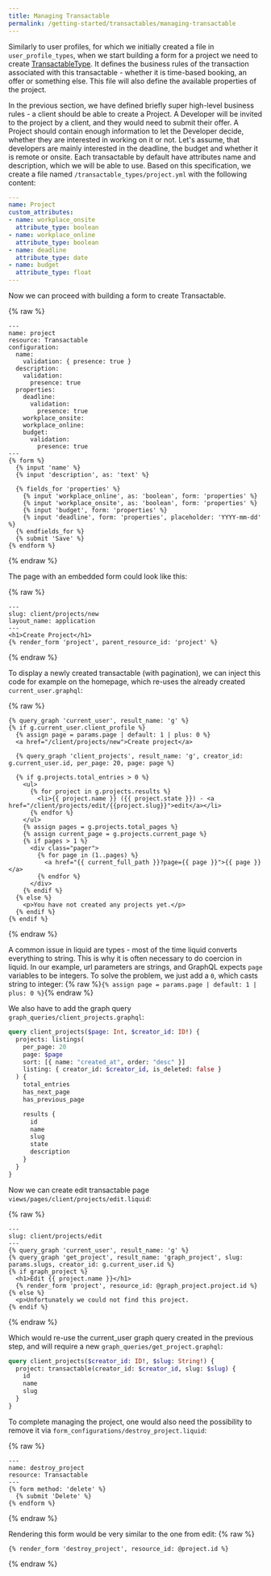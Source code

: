 ```yaml
---
title: Managing Transactable
permalink: /getting-started/transactables/managing-transactable
---
```


Similarly to user profiles, for which we initially created a file in `user_profile_types`, when we start building a form for a project we need to create [TransactableType](/reference/transactable-type). It defines the business rules of the transaction associated with this transactable - whether it is time-based booking, an offer or something else. This file will also define the available properties of the project.

In the previous section, we have defined briefly super high-level business rules - a client should be able to create a Project. A Developer will be invited to the project by a client, and they would need to submit their offer. A Project should contain enough information to let the Developer decide, whether they are interested in working on it or not. Let's assume, that developers are mainly interested in the deadline, the budget and whether it is remote or onsite. Each transactable by default have attributes name and description, which we will be able to use. Based on this specification, we create a file named `/transactable_types/project.yml` with the following content:

```yaml
---
name: Project
custom_attributes:
- name: workplace_onsite
  attribute_type: boolean
- name: workplace_online
  attribute_type: boolean
- name: deadline
  attribute_type: date
- name: budget
  attribute_type: float
---
```

Now we can proceed with building a form to create Transactable.

{% raw %}

```liquid
---
name: project
resource: Transactable
configuration:
  name:
    validation: { presence: true }
  description:
    validation:
      presence: true
  properties:
    deadline:
      validation:
        presence: true
    workplace_onsite:
    workplace_online:
    budget:
      validation:
        presence: true
---
{% form %}
  {% input 'name' %}
  {% input 'description', as: 'text' %}

  {% fields_for 'properties' %}
    {% input 'workplace_online', as: 'boolean', form: 'properties' %}
    {% input 'workplace_onsite', as: 'boolean', form: 'properties' %}
    {% input 'budget', form: 'properties' %}
    {% input 'deadline', form: 'properties', placeholder: 'YYYY-mm-dd' %}
  {% endfields_for %}
  {% submit 'Save' %}
{% endform %}
```

{% endraw %}

The page with an embedded form could look like this:

{% raw %}

```liquid
---
slug: client/projects/new
layout_name: application
---
<h1>Create Project</h1>
{% render_form 'project', parent_resource_id: 'project' %}
```

{% endraw %}

To display a newly created transactable (with pagination), we can inject this code for example on the homepage, which re-uses the already created `current_user.graphql`:

{% raw %}

```liquid
{% query_graph 'current_user', result_name: 'g' %}
{% if g.current_user.client_profile %}
  {% assign page = params.page | default: 1 | plus: 0 %}
  <a href="/client/projects/new">Create project</a>

  {% query_graph 'client_projects', result_name: 'g', creator_id: g.current_user.id, per_page: 20, page: page %}

  {% if g.projects.total_entries > 0 %}
    <ul>
      {% for project in g.projects.results %}
        <li>{{ project.name }} ({{ project.state }}) - <a href="/client/projects/edit/{{project.slug}}">edit</a></li>
      {% endfor %}
    </ul>
    {% assign pages = g.projects.total_pages %}
    {% assign current_page = g.projects.current_page %}
    {% if pages > 1 %}
      <div class="pager">
        {% for page in (1..pages) %}
          <a href="{{ current_full_path }}?page={{ page }}">{{ page }}</a>
        {% endfor %}
      </div>
    {% endif %}
  {% else %}
    <p>You have not created any projects yet.</p>
  {% endif %}
{% endif %}
```

{% endraw %}

A common issue in liquid are types - most of the time liquid converts everything to string. This is why it is often necessary to do coercion in liquid. In our example, url parameters are strings, and GraphQL expects `page` variables to be integers. To solve the problem, we just add a `0`, which casts string to integer:
{% raw %}`{% assign page = params.page | default: 1 | plus: 0 %}`{% endraw %}

We also have to add the graph query `graph_queries/client_projects.graphql`:

```graphql
query client_projects($page: Int, $creator_id: ID!) {
  projects: listings(
    per_page: 20
    page: $page
    sort: [{ name: "created_at", order: "desc" }]
    listing: { creator_id: $creator_id, is_deleted: false }
  ) {
    total_entries
    has_next_page
    has_previous_page

    results {
      id
      name
      slug
      state
      description
    }
  }
}
```

Now we can create edit transactable page `views/pages/client/projects/edit.liquid`:

{% raw %}

```liquid
---
slug: client/projects/edit
---
{% query_graph 'current_user', result_name: 'g' %}
{% query_graph 'get_project', result_name: 'graph_project', slug: params.slugs, creator_id: g.current_user.id %}
{% if graph_project %}
  <h1>Edit {{ project.name }}</h1>
  {% render_form 'project', resource_id: @graph_project.project.id %}
{% else %}
  <p>Unfortunately we could not find this project.
{% endif %}
```

{% endraw %}

Which would re-use the current_user graph query created in the previous step, and will require a new `graph_queries/get_project.graphql`:

```graphql
query client_projects($creator_id: ID!, $slug: String!) {
  project: transactable(creator_id: $creator_id, slug: $slug) {
    id
    name
    slug
  }
}
```

To complete managing the project, one would also need the possibility to remove it via `form_configurations/destroy_project.liquid`:

{% raw %}

```liquid
---
name: destroy_project
resource: Transactable
---
{% form method: 'delete' %}
  {% submit 'Delete' %}
{% endform %}
```

{% endraw %}

Rendering this form would be very similar to the one from edit:
{% raw %}

```liquid
{% render_form 'destroy_project', resource_id: @project.id %}
```

{% endraw %}
